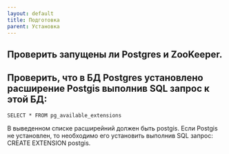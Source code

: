 ```yaml
---
layout: default
title: Подготовка
parent: Установка
---
```

## Проверить запущены ли Postgres и ZooKeeper.
## Проверить, что в БД Postgres установлено расширение Postgis выполнив SQL запрос к этой БД:

```SELECT * FROM pg_available_extensions```

В выведенном списке расширейний должен быть postgis.
Если Postgis не установлен, то необходимо его установить выполнив SQL запрос:
CREATE EXTENSION postgis.
